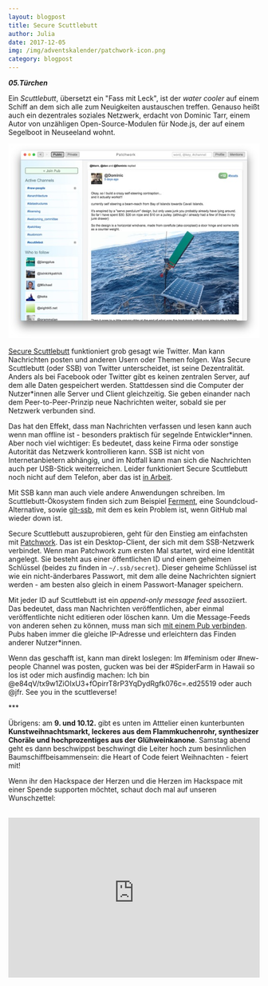 ```yaml
---
layout: blogpost
title: Secure Scuttlebutt
author: Julia
date: 2017-12-05
img: /img/adventskalender/patchwork-icon.png
category: blogpost
---
```


***05.Türchen***

Ein _Scuttlebutt_, übersetzt ein "Fass mit Leck", ist der _water cooler_ auf einem Schiff an dem sich alle zum Neuigkeiten austauschen treffen. Genauso heißt auch ein dezentrales soziales Netzwerk, erdacht von Dominic Tarr, einem Autor von unzähligen Open-Source-Modulen für Node.js, der auf einem Segelboot in Neuseeland wohnt.

![Patchwork Screenshot](../img/adventskalender/patchwork.jpg)

[Secure Scuttlebutt](https://www.gitbook.com/book/ssbc/ssb-handbook/details) funktioniert grob gesagt wie Twitter. Man kann Nachrichten posten und anderen Usern oder Themen folgen. Was Secure Scuttlebutt (oder SSB) von Twitter unterscheidet, ist seine Dezentralität. Anders als bei Facebook oder Twitter gibt es keinen zentralen Server, auf dem alle Daten gespeichert werden. Stattdessen sind die Computer der Nutzer\*innen alle Server und Client gleichzeitig. Sie geben einander nach dem Peer-to-Peer-Prinzip neue Nachrichten weiter, sobald sie per Netzwerk verbunden sind.

Das hat den Effekt, dass man Nachrichten verfassen und lesen kann auch wenn man offline ist - besonders praktisch für segelnde Entwickler\*innen. Aber noch viel wichtiger: Es bedeutet, dass keine Firma oder sonstige Autorität das Netzwerk kontrollieren kann. SSB ist nicht von Internetanbietern abhängig, und im Notfall kann man sich die Nachrichten auch per USB-Stick weiterreichen. Leider funktioniert Secure Scuttlebutt noch nicht auf dem Telefon, aber das ist [in Arbeit](https://github.com/staltz/mmmmm-mobile).

Mit SSB kann man auch viele andere Anwendungen schreiben. Im Scuttlebutt-Ökosystem finden sich zum Beispiel [Ferment](https://github.com/ssbc/patchwork), eine Soundcloud-Alternative, sowie [git-ssb](https://github.com/clehner/git-ssb), mit dem es kein Problem ist, wenn GitHub mal wieder down ist.

Secure Scuttlebutt auszuprobieren, geht für den Einstieg am einfachsten mit [Patchwork](https://github.com/ssbc/patchwork). Das ist ein Desktop-Client, der sich mit dem SSB-Netzwerk verbindet. Wenn man Patchwork zum ersten Mal startet, wird eine Identität angelegt. Sie besteht aus einer öffentlichen ID und einem geheimen Schlüssel (beides zu finden in `~/.ssb/secret`). Dieser geheime Schlüssel ist wie ein nicht-änderbares Passwort, mit dem alle deine Nachrichten signiert werden - am besten also gleich in einem Passwort-Manager speichern.

Mit jeder ID auf Scuttlebutt ist ein _append-only message feed_ assoziiert. Das bedeutet, dass man Nachrichten veröffentlichen, aber einmal veröffentlichte nicht editieren oder löschen kann.  Um die Message-Feeds von anderen sehen zu können, muss man sich [mit einem Pub verbinden](https://github.com/ssbc/scuttlebot/wiki/Pub-Servers). Pubs haben immer die gleiche IP-Adresse und erleichtern das Finden anderer Nutzer\*innen.

Wenn das geschafft ist, kann man direkt loslegen: Im #feminism oder #new-people Channel was posten, gucken was bei der #SpiderFarm in Hawaii so los ist oder mich ausfindig machen: Ich bin @e84qV/tx9w1ZiOIxU3+fOpirrT8rP3YqDydRgfk076c=.ed25519 oder auch @jfr. See you in the scuttleverse!

\*\*\*

Übrigens: am **9. und 10.12.** gibt es unten im Atttelier einen kunterbunten **Kunstweihnachtsmarkt, leckeres aus dem Flammkuchenrohr, synthesizer Choräle und hochprozentiges aus der Glühweinkanone**. Samstag abend geht es dann beschwippst beschwingt die Leiter hoch zum besinnlichen Baumschiffbeisammensein: die Heart of Code feiert Weihnachten - feiert mit!

Wenn ihr den Hackspace der Herzen und die Herzen im Hackspace mit einer Spende supporten möchtet, schaut doch mal auf unseren Wunschzettel:

<br>
<iframe frameborder="0" marginheight="0" marginwidth="0" src="https://www.betterplace-widget.org/projects/58907?l=de" width="100%" height="320" style="border: 0; padding:0; margin:0;">Informieren und spenden: <a href='https://www.betterplace.org/de/projects/58907-merry-drucking-adventskalender-der-heart-of-code-e-v' target='_blank'>„Merry Drucking - Adventskalender der Heart of Code e.V.“</a> auf betterplace.org öffnen.</iframe>
<br>
